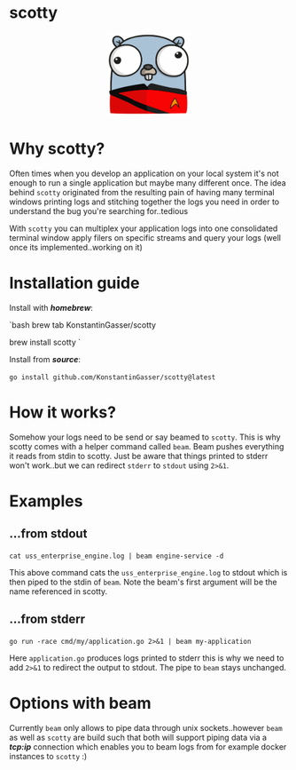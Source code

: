 # scotty

<p align="center">
    <img src="resources/gopher-scotty.png" alt="scotty gopher :)" width="150px" height="150px"></img>
</p>


# Why scotty?

Often times when you develop an application on your local system it's not enough to run a single application but maybe many different once.
The idea behind `scotty` originated from the resulting pain of having many terminal windows printing logs and stitching together the logs you
need in order to understand the bug you're searching for..tedious

With `scotty` you can multiplex your application logs into one consolidated terminal window apply filers on specific streams and query your logs (well once its implemented..working on it)
# Installation guide

Install with ***homebrew***:<br>

`bash
brew tab KonstantinGasser/scotty

brew install scotty
`
<br>

Install from ***source***:<br>

`go install github.com/KonstantinGasser/scotty@latest`


# How it works?

Somehow your logs need to be send or say beamed to `scotty`. This is why scotty comes with a helper command called `beam`.
Beam pushes everything it reads from stdin to scotty. Just be aware that things printed to stderr won't work..but we can
redirect `stderr` to `stdout` using `2>&1`. 

# Examples

## ...from stdout

`cat uss_enterprise_engine.log | beam engine-service -d`

This above command cats the `uss_enterprise_engine.log` to stdout which is then piped to the stdin of `beam`. Note the beam's first argument
will be the name referenced in scotty.

## ...from stderr

`go run -race cmd/my/application.go 2>&1 | beam my-application`

Here `application.go` produces logs printed to stderr this is why we need to add `2>&1` to redirect the output to stdout. The pipe to `beam` stays unchanged.


# Options with beam

Currently `beam` only allows to pipe data through unix sockets..however `beam` as well as `scotty` are build such that both will support piping
data via a ***tcp:ip*** connection which enables you to beam logs from for example docker instances to `scotty` :)
